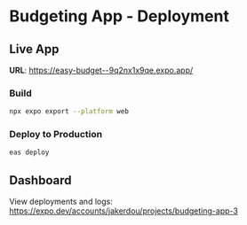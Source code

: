 # Budgeting App - Deployment

## Live App
**URL**: https://easy-budget--9q2nx1x9qe.expo.app/

### Build
```bash
npx expo export --platform web
```

### Deploy to Production
```bash
eas deploy
```

## Dashboard
View deployments and logs: https://expo.dev/accounts/jakerdou/projects/budgeting-app-3
